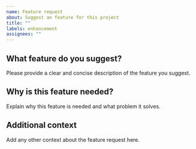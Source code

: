 ```yaml
---
name: Feature request
about: Suggest an feature for this project
title: ""
labels: enhancement
assignees: ""
---
```


## What feature do you suggest?

Please provide a clear and concise description of the feature you suggest.

## Why is this feature needed?

Explain why this feature is needed and what problem it solves.

## Additional context

Add any other context about the feature request here.
